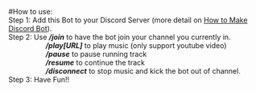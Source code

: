 #How to use:<br>
  Step 1: Add this Bot to your Discord Server (more detail on [How to Make Discord Bot](https://www.upwork.com/resources/how-to-make-discord-bot)). <br>
  Step 2: Use ***/join*** to have the bot join your channel you currently in.<br>
              &emsp;&emsp;&emsp;&emsp;&emsp; ***/play[URL]*** to play music (only support youtube video)<br>
              &emsp;&emsp;&emsp;&emsp;&emsp; ***/pause*** to pause running track<br>
              &emsp;&emsp;&emsp;&emsp;&emsp; ***/resume*** to continue the track<br>
              &emsp;&emsp;&emsp;&emsp;&emsp; ***/disconnect*** to stop music and kick the bot out of channel.<br>
  Step 3: Have Fun!!<br>
